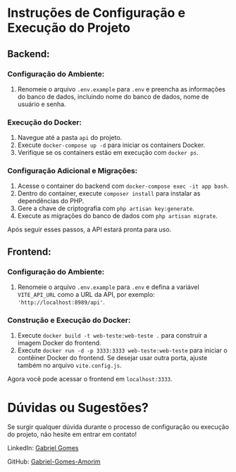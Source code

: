 # Instruções de Configuração e Execução do Projeto

## Backend:

### Configuração do Ambiente:

1. Renomeie o arquivo `.env.example` para `.env` e preencha as informações do banco de dados, incluindo nome do banco de dados, nome de usuário e senha.

### Execução do Docker:

1. Navegue até a pasta `api` do projeto.
2. Execute `docker-compose up -d` para iniciar os containers Docker.
3. Verifique se os containers estão em execução com `docker ps`.

### Configuração Adicional e Migrações:

1. Acesse o container do backend com `docker-compose exec -it app bash`.
2. Dentro do container, execute `composer install` para instalar as dependências do PHP.
3. Gere a chave de criptografia com `php artisan key:generate`.
4. Execute as migrações do banco de dados com `php artisan migrate`.

Após seguir esses passos, a API estará pronta para uso.

## Frontend:

### Configuração do Ambiente:

1. Renomeie o arquivo `.env.example` para `.env` e defina a variável `VITE_API_URL` como a URL da API, por exemplo: `'http://localhost:8989/api'`.

### Construção e Execução do Docker:

1. Execute `docker build -t web-teste:web-teste .` para construir a imagem Docker do frontend.
2. Execute `docker run -d -p 3333:3333 web-teste:web-teste` para iniciar o contêiner Docker do frontend. Se desejar usar outra porta, ajuste também no arquivo `vite.config.js`.

Agora você pode acessar o frontend em `localhost:3333`.

# Dúvidas ou Sugestões?

Se surgir qualquer dúvida durante o processo de configuração ou execução do projeto, não hesite em entrar em contato!

LinkedIn: [Gabriel Gomes](https://www.linkedin.com/in/gabriel-gomes99)

GitHub: [Gabriel-Gomes-Amorim](https://github.com/Gabriel-Gomes-Amorim)
